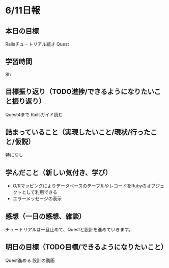 # 6/11日報
## 本日の目標
Railsチュートリアル続き
Quest
## 学習時間
8h
## 目標振り返り（TODO進捗/できるようになりたいこと振り返り）
Quest4まで
Railsガイド読む
## 詰まっていること（実現したいこと/現状/行ったこと/仮説）
特になし
## 学んだこと（新しい気付き、学び）
- O/RマッピングによりデータベースのテーブルやレコードをRubyのオブジェクトとして利用できる
- エラーメッセージの表示
## 感想（一日の感想、雑談）
チュートリアルは一旦止めて、Questと設計を進めていきます。
## 明日の目標（TODO目標/できるようになりたいこと）
Quest進める
設計の動画
